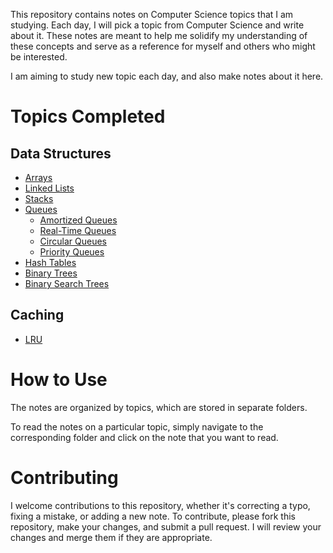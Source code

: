 This repository contains notes on Computer Science topics that I am studying. Each day, I will pick a topic from Computer Science and write about it. These notes are meant to help me solidify my understanding of these concepts and serve as a reference for myself and others who might be interested.

I am aiming to study new topic each day, and also make notes about it here.

# Topics Completed
## Data Structures
- [Arrays](./001_data-structures/001_arrays.md)
- [Linked Lists](./001_data-structures/002_linked_lists.md)
- [Stacks](./001_data-structures/003_stacks.md)
- [Queues](./001_data-structures/004_queues.md)
	- [Amortized Queues](./001_data-structures/004_queues.md#amortized-queue)
	- [Real-Time Queues](./001_data-structures/004_queues.md#real-time-queues)
	- [Circular Queues](./001_data-structures/004_queues.md#circular-queues)
	- [Priority Queues](./001_data-structures/004_queues.md#priority-queues)
- [Hash Tables](./001_data-structures/005_hash_tables.md)
- [Binary Trees](./001_data-structures/006_trees/001_binary_tree.md)
- [Binary Search Trees](./001_data-structures/006_trees/002_binary_search_trees.md)

## Caching
- [LRU](./002_caching/001_lru.md)

# How to Use

The notes are organized by topics, which are stored in separate folders. 

To read the notes on a particular topic, simply navigate to the corresponding folder and click on the note that you want to read.

# Contributing

I welcome contributions to this repository, whether it's correcting a typo, fixing a mistake, or adding a new note. To contribute, please fork this repository, make your changes, and submit a pull request. I will review your changes and merge them if they are appropriate.
